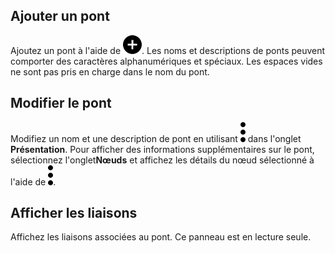 Ajouter un pont
---------------

Ajoutez un pont à l'aide de ![""](Images/ebt1659745488877.svg). Les noms et descriptions de ponts peuvent comporter des caractères alphanumériques et spéciaux. Les espaces vides ne sont pas pris en charge dans le nom du pont.

Modifier le pont
----------------

Modifiez un nom et une description de pont en utilisant ![""](Images/zsz1597101912145.svg) dans l'onglet **Présentation**. Pour afficher des informations supplémentaires sur le pont, sélectionnez l'onglet**Nœuds** et affichez les détails du nœud sélectionné à l'aide de ![""](Images/zsz1597101912145.svg).

Afficher les liaisons
---------------------

Affichez les liaisons associées au pont. Ce panneau est en lecture seule.
